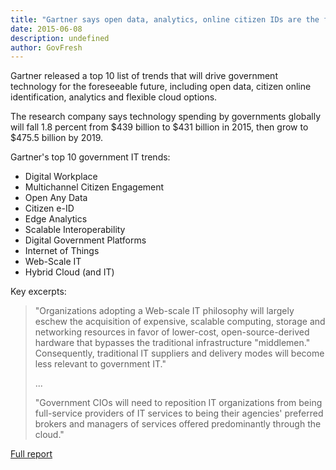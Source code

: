 ```yaml
---
title: "Gartner says open data, analytics, online citizen IDs are the future of government technology"
date: 2015-06-08
description: undefined
author: GovFresh
---
```


Gartner released a top 10 list of trends that will drive government technology for the foreseeable future, including open data, citizen online identification, analytics and flexible cloud options.

The research company says technology spending by governments globally will fall 1.8 percent from $439 billion to $431 billion in 2015, then grow to $475.5 billion by 2019.

Gartner's top 10 government IT trends:

<ul>
	<li>Digital Workplace</li>
	<li>Multichannel Citizen Engagement</li>
	<li>Open Any Data</li>
	<li>Citizen e-ID</li>
	<li>Edge Analytics</li>
	<li>Scalable Interoperability</li>
	<li>Digital Government Platforms</li>
	<li>Internet of Things</li>
	<li>Web-Scale IT</li>
	<li>Hybrid Cloud (and IT)</li>
</ul>

Key excerpts:

<blockquote>"Organizations adopting a Web-scale IT philosophy will largely eschew the acquisition of expensive, scalable computing, storage and networking resources in favor of lower-cost, open-source-derived hardware that bypasses the traditional infrastructure "middlemen." Consequently, traditional IT suppliers and delivery modes will become less relevant to government IT."

... 

"Government CIOs will need to reposition IT organizations from being full-service providers of IT services to being their agencies' preferred brokers and managers of services offered predominantly through the cloud."
</blockquote>

<a href="http://www.gartner.com/newsroom/id/3069117">Full report</a>
